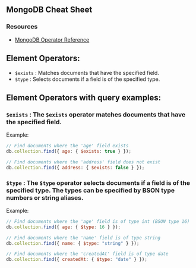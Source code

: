 ## MongoDB Cheat Sheet

### Resources

- [MongoDB Operator Reference](https://www.mongodb.com/docs/manual)

## Element Operators:

- `$exists` : Matches documents that have the specified field.
- `$type` : Selects documents if a field is of the specified type.

## Element Operators with query examples:

### `$exists` : The `$exists` operator matches documents that have the specified field.

Example:

```javascript
// Find documents where the 'age' field exists
db.collection.find({ age: { $exists: true } });

// Find documents where the 'address' field does not exist
db.collection.find({ address: { $exists: false } });
```

### `$type` : The `$type` operator selects documents if a field is of the specified type. The types can be specified by BSON type numbers or string aliases.

Example:

```javascript
// Find documents where the 'age' field is of type int (BSON type 16)
db.collection.find({ age: { $type: 16 } });

// Find documents where the 'name' field is of type string
db.collection.find({ name: { $type: "string" } });

// Find documents where the 'createdAt' field is of type date
db.collection.find({ createdAt: { $type: "date" } });
```
